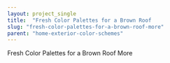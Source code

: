 ```yaml
---
layout: project_single
title:  "Fresh Color Palettes for a Brown Roof                                                                                                                                                      More"
slug: "fresh-color-palettes-for-a-brown-roof-more"
parent: "home-exterior-color-schemes"
---
```

Fresh Color Palettes for a Brown Roof                                                                                                                                                      More